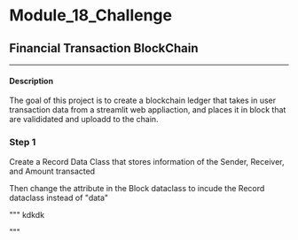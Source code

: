 # Module_18_Challenge

## Financial Transaction BlockChain 

---
#### Description 
The goal of this project is to create a blockchain ledger that takes in user transaction data from a streamlit web appliaction, and places it in block that are valididated and uploadd to the chain. 


### Step 1
Create a Record Data Class that stores information of the Sender, Receiver, and Amount transacted

Then change the attribute in the Block dataclass to incude the Record dataclass instead of "data"

"""
  kdkdk
  
"""
